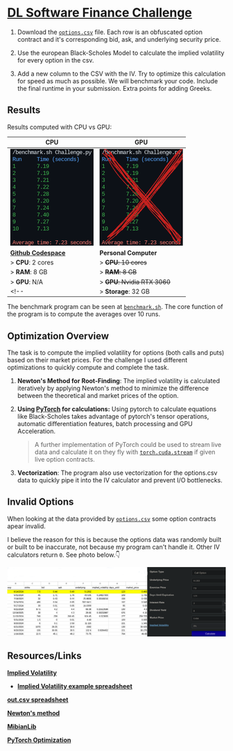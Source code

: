 # [DL Software Finance Challenge](https://github.com/DL-Software/jobs)

1. Download the [`options.csv`](Python/options.csv) file. Each row is an obfuscated option contract and it's corresponding bid, ask, and underlying security price.

2. Use the european Black-Scholes Model to calculate the implied volatility for every option in the csv.

3. Add a new column to the CSV with the IV. Try to optimize this calculation for speed as much as possible. We will benchmark your code. Include the final runtime in your submission. Extra points for adding Greeks.

## Results  

Results computed with CPU vs GPU:

| CPU                                      | GPU                                      |
|------------------------------------------|------------------------------------------|
| ![CPU Result](./Images/CPU.png) | ![GPU Result](./Images/GPU.png) |
| **[Github Codespace](https://docs.github.com/en/codespaces/overview)** | **Personal Computer**  |
| > **CPU**: 2 cores           | > ~~**CPU**: 10 cores~~      |
| > **RAM**: 8 GB              | > ~~**RAM**: 8 GB~~          |
| > **GPU**: N/A               | > ~~**GPU**: Nvidia RTX 3060~~  |
<!-- | > **Storage**: 32 GB         | > - **Storage**: 32 GB          | -->

The benchmark program can be seen at [`benchmark.sh`](./Python/benchmark.sh). The core function of the program is to compute the averages over 10 runs.

## Optimization Overview

The task is to compute the implied volatility for options (both calls and puts) based on their market prices. For the challenge I used different optimizations to quickly compute and complete the task.

1. **Newton's Method for Root-Finding**:
   The implied volatility is calculated iteratively by applying Newton's method to minimize the difference between the theoretical and market prices of the option.

2. **Using [PyTorch](https://pytorch.org) for calculations:**
   Using pytorch to calculate equations like Black-Scholes takes advantage of pytorch's tensor operations, automatic differentiation features, batch processing and GPU Acceleration.

   > A further implementation of PyTorch could be used to stream live data and calculate it on they fly with [`torch.cuda.stream`](https://pytorch.org/docs/stable/generated/torch.cuda.stream.html) if given live option contracts.

3. **Vectorization**:
   The program also use vectorization for the options.csv data to quickly pipe it into the IV calculator and prevent I/O bottlenecks.

## Invalid Options

When looking at the data provided by [`options.csv`](Python/options.csv) some option contracts apear invalid.

I believe the reason for this is because the options data was randomly built or built to be inaccurate, not because my program can't handle it. Other IV calculators return `0`. See photo below.👇

![img](./Images/error.png)

## Resources/Links

**[Implied Volatility](https://www.financialwisdomforum.org/gummy-stuff/implied-volatility.htm)**

- **[Implied Volatility example spreadsheet](https://docs.google.com/spreadsheets/d/1Oe3CEuT-G7XpdyxwDmEcML27LqBYuwQkeI7vhLz264k/edit?usp=sharing)**

**[out.csv spreadsheet](https://docs.google.com/spreadsheets/d/1QQliF0m2APxm7_drVYCYtX8tX8Nh9khQcTDdtQDO1fM/edit?usp=sharing)**

**[Newton's method](https://en.wikipedia.org/wiki/Newton%27s_method)**

**[MibianLib](https://github.com/yassinemaaroufi/MibianLib/tree/master)**

**[PyTorch Optimization](https://pytorch.org/tutorials/recipes/recipes/tuning_guide)**

